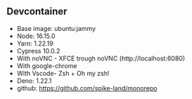 ## Devcontainer

- Base image: ubuntu:jammy
- Node: 16.15.0
- Yarn: 1.22.19
- Cypress 10.0.2
- With noVNC - XFCE trough noVNC (http://localhost:6080)
- With google-chrome
- With Vscode- Zsh + Oh my zsh!
- Deno: 1.22.1
- github: https://github.com/spike-land/monorepo
